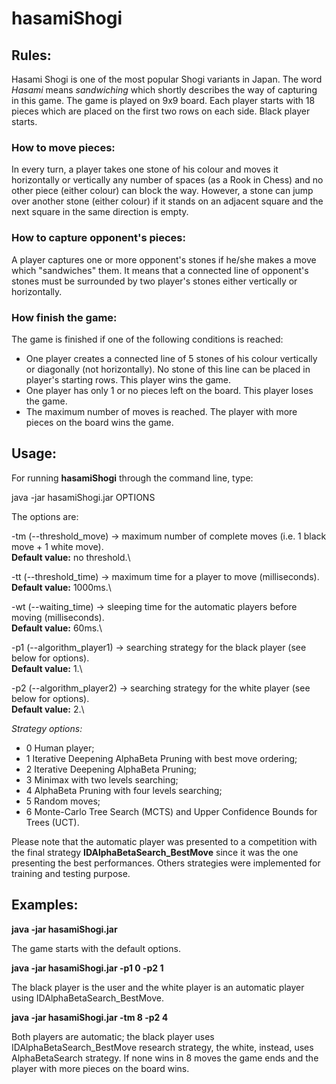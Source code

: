 # hasamiShogi

## Rules:
Hasami Shogi is one of the most popular Shogi variants in Japan. The word *Hasami* means *sandwiching* which shortly describes the way of capturing in this game.
The game is played on 9x9 board. Each player starts with 18 pieces which are placed on the first two rows on each side. Black player starts.

### How to move pieces:
In every turn, a player takes one stone of his colour and moves it horizontally or vertically any number of spaces (as a Rook in Chess) and no other piece (either colour) can block the way. However, a stone can jump over another stone (either colour) if it stands on an adjacent square and the next square in the same direction is empty. 

### How to capture opponent's pieces:
A player captures one or more opponent's stones if he/she makes a move which "sandwiches" them. It means that a connected line of opponent's stones must be surrounded by two player's stones either vertically or horizontally. 

### How finish the game:
The game is finished if one of the following conditions is reached:
- One player creates a connected line of 5 stones of his colour vertically or diagonally (not horizontally). No stone of this line can be placed in player's starting rows. This player wins the game.
- One player has only 1 or no pieces left on the board. This player loses the game.
- The maximum number of moves is reached. The player with more pieces on the board wins the game.


## Usage:
For running **hasamiShogi** through the command line, type:

java -jar hasamiShogi.jar OPTIONS

The options are:

\-tm		(--threshold_move)		->	maximum number of complete moves (i.e. 1 black move + 1 white move).\
										**Default value:** no threshold.\
										
\-tt		(--threshold_time)		->	maximum time for a player to move (milliseconds).\
										**Default value:** 1000ms.\
										
\-wt		(--waiting_time)		->	sleeping time for the automatic players before moving (milliseconds).\
										**Default value:** 60ms.\
										
\-p1		(--algorithm_player1)	->	searching strategy for the black player (see below for options).\
										**Default value:** 1.\
										
\-p2		(--algorithm_player2)	->	searching strategy for the white player (see below for options).\
										**Default value:** 2.\
										

*Strategy options:*
- 0		Human player;
- 1		Iterative Deepening AlphaBeta Pruning with best move ordering;
- 2		Iterative Deepening AlphaBeta Pruning;
- 3		Minimax with two levels searching;
- 4		AlphaBeta Pruning with four levels searching;
- 5		Random moves;
- 6		Monte-Carlo Tree Search (MCTS) and Upper Confidence Bounds for Trees (UCT).

Please note that the automatic player was presented to a competition with the final strategy **IDAlphaBetaSearch_BestMove** since it was the one presenting the best performances. Others strategies were implemented for training and testing purpose.

## Examples:

**java -jar hasamiShogi.jar**

The game starts with the default options.


**java -jar hasamiShogi.jar -p1 0 -p2 1**

The black player is the user and the white player is an automatic player using IDAlphaBetaSearch_BestMove.


**java -jar hasamiShogi.jar -tm 8 -p2 4**

Both players are automatic; the black player uses IDAlphaBetaSearch_BestMove research strategy, the white, instead, uses AlphaBetaSearch strategy. If none wins in 8 moves the game ends and the player with more pieces on the board wins.




